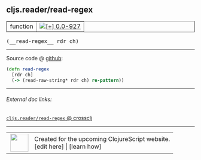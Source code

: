 ## cljs.reader/read-regex



 <table border="1">
<tr>
<td>function</td>
<td><a href="https://github.com/cljsinfo/cljs-api-docs/tree/0.0-927"><img valign="middle" alt="[+] 0.0-927" title="Added in 0.0-927" src="https://img.shields.io/badge/+-0.0--927-lightgrey.svg"></a> </td>
</tr>
</table>


 <samp>
(__read-regex__ rdr ch)<br>
</samp>

---







Source code @ [github](https://github.com/clojure/clojurescript/blob/r3208/src/cljs/cljs/reader.cljs#L385-L387):

```clj
(defn read-regex
  [rdr ch]
  (-> (read-raw-string* rdr ch) re-pattern))
```

<!--
Repo - tag - source tree - lines:

 <pre>
clojurescript @ r3208
└── src
    └── cljs
        └── cljs
            └── <ins>[reader.cljs:385-387](https://github.com/clojure/clojurescript/blob/r3208/src/cljs/cljs/reader.cljs#L385-L387)</ins>
</pre>

-->

---



###### External doc links:

[`cljs.reader/read-regex` @ crossclj](http://crossclj.info/fun/cljs.reader.cljs/read-regex.html)<br>

---

 <table>
<tr><td>
<img valign="middle" align="right" width="48px" src="http://i.imgur.com/Hi20huC.png">
</td><td>
Created for the upcoming ClojureScript website.<br>
[edit here] | [learn how]
</td></tr></table>

[edit here]:https://github.com/cljsinfo/cljs-api-docs/blob/master/cljsdoc/cljs.reader_read-regex.cljsdoc
[learn how]:https://github.com/cljsinfo/cljs-api-docs/wiki/cljsdoc-files

<!--

This information was too distracting to show to readers, but I'll leave it
commented here since it is helpful to:

- pretty-print the data used to generate this document
- and show how to retrieve that data



The API data for this symbol:

```clj
{:ns "cljs.reader",
 :name "read-regex",
 :type "function",
 :signature ["[rdr ch]"],
 :source {:code "(defn read-regex\n  [rdr ch]\n  (-> (read-raw-string* rdr ch) re-pattern))",
          :title "Source code",
          :repo "clojurescript",
          :tag "r3208",
          :filename "src/cljs/cljs/reader.cljs",
          :lines [385 387]},
 :full-name "cljs.reader/read-regex",
 :full-name-encode "cljs.reader_read-regex",
 :history [["+" "0.0-927"]]}

```

Retrieve the API data for this symbol:

```clj
;; from Clojure REPL
(require '[clojure.edn :as edn])
(-> (slurp "https://raw.githubusercontent.com/cljsinfo/cljs-api-docs/catalog/cljs-api.edn")
    (edn/read-string)
    (get-in [:symbols "cljs.reader/read-regex"]))
```

-->
